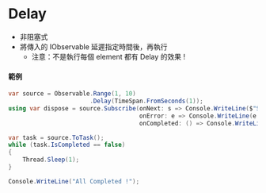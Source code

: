 # Delay

-   非阻塞式
-   將傳入的 IObservable 延遲指定時間後，再執行
    -   注意：不是執行每個 element 都有 Delay 的效果 !

#### 範例

```cs
var source = Observable.Range(1, 10)
                       .Delay(TimeSpan.FromSeconds(1));
using var dispose = source.Subscribe(onNext: s => Console.WriteLine($"Subscribe Message:{s}"),
                                     onError: e => Console.WriteLine(e.Message),
                                     onCompleted: () => Console.WriteLine("Complete"));

var task = source.ToTask();
while (task.IsCompleted == false)
{
    Thread.Sleep(1);
}

Console.WriteLine("All Completed !");
```
